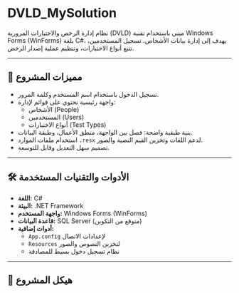 
# DVLD_MySolution

نظام إدارة الرخص والاختبارات المرورية (DVLD) مبني باستخدام تقنية Windows Forms (WinForms) بلغة C#، يهدف إلى إدارة بيانات الأشخاص، تسجيل المستخدمين، تتبع أنواع الاختبارات، وتنظيم عملية إصدار الرخص.

---

## 📌 مميزات المشروع

- تسجيل الدخول باستخدام اسم المستخدم وكلمة المرور.
- واجهة رئيسية تحتوي على قوائم لإدارة:
  - الأشخاص (People)
  - المستخدمين (Users)
  - أنواع الاختبارات (Test Types)
- بنية طبقية واضحة: فصل بين الواجهة، منطق الأعمال، وطبقة البيانات.
- استخدام ملفات الموارد `.resx` لدعم اللغات وتخزين القيم النصية والصور.
- تصميم سهل التعديل وقابل للتوسعة.

---

## 🛠️ الأدوات والتقنيات المستخدمة

- **اللغة:** C#
- **البيئة:** .NET Framework
- **واجهة المستخدم:** Windows Forms (WinForms)
- **قاعدة البيانات:** SQL Server (متوقع من التكوين)
- **أدوات إضافية:**  
  - `App.config` لإعدادات الاتصال
  - `Resources` لتخزين النصوص والصور
  - نظام تسجيل دخول بسيط للمصادقة

---

## 🧩 هيكل المشروع

